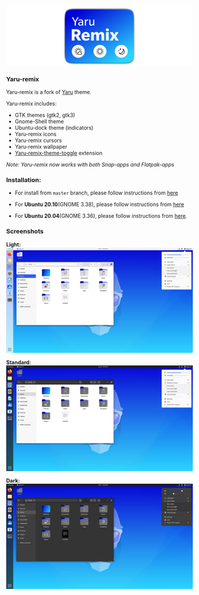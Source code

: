 ![logo](screenshots/yaru-remix.png)
### Yaru-remix
Yaru-remix is a fork of [Yaru](https://github.com/ubuntu/yaru) theme.

Yaru-remix includes:
- GTK themes (gtk2, gtk3)
- Gnome-Shell theme
- Ubuntu-dock theme (indicators)
- Yaru-remix icons
- Yaru-remix cursors
- Yaru-remix wallpaper
- [Yaru-remix-theme-toggle](https://github.com/Muqtxdir/yaru-remix-theme-toggle) extension
 
*Note: Yaru-remix now works with both Snap-apps and Flatpak-apps*

### Installation:
- For install from `master` branch, please follow instructions from [here](install.md)

- For **Ubuntu 20.10**(GNOME 3.38), please follow instructions from [here](https://github.com/Muqtxdir/yaru-remix/blob/yaru-remix/20.10/install.md)
- For **Ubuntu 20.04**(GNOME 3.36), please follow instructions from [here](https://github.com/Muqtxdir/yaru-remix/blob/yaru-remix/20.04/install.md).



### Screenshots
**Light:**
![light](screenshots/light.png)

**Standard:**
![standard](screenshots/default.png)

**Dark:**
![dark](screenshots/dark.png)


